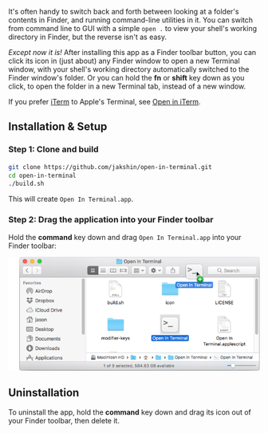 It's often handy to switch back and forth between looking at a folder's contents in Finder, and running command-line utilities in it. You can switch from command line to GUI with a simple `open .` to view your shell's working directory in Finder, but the reverse isn't as easy.

*Except now it is!* After installing this app as a Finder toolbar button, you can click its icon in (just about) any Finder window to open a new Terminal window, with your shell's working directory automatically switched to the Finder window's folder. Or you can hold the **fn** or **shift** key down as you click, to open the folder in a new Terminal tab, instead of a new window.

If you prefer [iTerm](https://iterm2.com) to Apple's Terminal, see [Open in iTerm](https://github.com/jakshin/open-in-iterm).


## Installation & Setup

### Step 1: Clone and build

```bash
git clone https://github.com/jakshin/open-in-terminal.git
cd open-in-terminal
./build.sh
```

This will create `Open In Terminal.app`.

### Step 2: Drag the application into your Finder toolbar

Hold the **command** key down and drag `Open In Terminal.app` into your Finder toolbar:

![[Hold command and drag]](Hold%20command%20and%20drag.png)


## Uninstallation

To uninstall the app, hold the **command** key down and drag its icon out of your Finder toolbar, then delete it.
